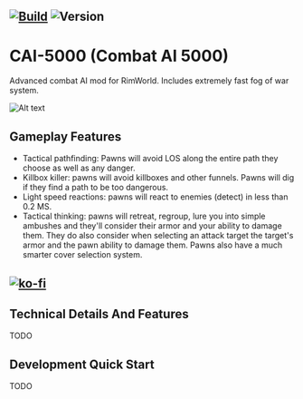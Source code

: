 [![Build](https://github.com/kbatbouta/RimWorld-RocketMan/actions/workflows/main.yml/badge.svg)](https://github.com/kbatbouta/CAI-5000/blob/main/.github/workflows/main.yml) ![Version](https://img.shields.io/badge/Rimworld-1.4-brightgreen.svg)
---
# CAI-5000 (Combat AI 5000)
Advanced combat AI mod for RimWorld. Includes extremely fast fog of war system.

![Alt text](https://github.com/kbatbouta/CAI-5000/blob/main/About/Preview.png?raw=true?raw=true)

## Gameplay Features
- Tactical pathfinding: Pawns will avoid LOS along the entire path they choose as well as any danger.
- Killbox killer: pawns will avoid killboxes and other funnels. Pawns will dig if they find a path to be too dangerous.
- Light speed reactions: pawns will react to enemies (detect) in less than 0.2 MS.
- Tactical thinking: pawns will retreat, regroup, lure you into simple ambushes and they'll consider their armor and your ability to damage them. They do also consider when selecting an attack target the target's armor and the pawn ability to damage them. Pawns also have a much smarter cover selection system.

[![ko-fi](https://ko-fi.com/img/githubbutton_sm.svg)](https://ko-fi.com/E1E62N5V8)
---

## Technical Details And Features
TODO

## Development Quick Start
TODO
